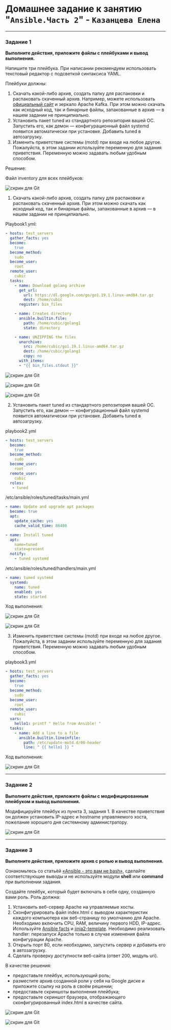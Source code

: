 # Домашнее задание к занятию "`Ansible.Часть 2`" - `Казанцева Елена`

---

### Задание 1

**Выполните действия, приложите файлы с плейбуками и вывод выполнения.**

Напишите три плейбука. При написании рекомендуем использовать текстовый редактор с подсветкой синтаксиса YAML.

Плейбуки должны: 

1. Скачать какой-либо архив, создать папку для распаковки и распаковать скаченный архив. Например, можете использовать [официальный сайт](https://kafka.apache.org/downloads) и зеркало Apache Kafka. При этом можно скачать как исходный код, так и бинарные файлы, запакованные в архив — в нашем задании не принципиально.
2. Установить пакет tuned из стандартного репозитория вашей ОС. Запустить его, как демон — конфигурационный файл systemd появится автоматически при установке. Добавить tuned в автозагрузку.
3. Изменить приветствие системы (motd) при входе на любое другое. Пожалуйста, в этом задании используйте переменную для задания приветствия. Переменную можно задавать любым удобным способом.


Решение:

Файл inventory для всех плейбуков:

![скрин для Git](https://github.com/ElenaKazantseva/homeworks/blob/hw-ansible-2/img/2%20(4).jpg)



1. Скачать какой-либо архив, создать папку для распаковки и распаковать скаченный архив. При этом можно скачать как исходный код, так и бинарные файлы, запакованные в архив — в нашем задании не принципиально.


Playbook1.yml:

```yaml
- hosts: test_servers
  gather_facts: yes
  become:
    true
  become_method:
    sudo
  become_user:
    root
  remote_user:
    cubic
  tasks:
    - name: Download golang archive
      get_url:
        url: https://dl.google.com/go/go1.19.1.linux-amd64.tar.gz
        dest: /home/cubic
      register: bin_files

    - name: Creates directory
      ansible.builtin.file:
        path: /home/cubic/golang1
        state: directory

    - name: UNZIPPING the files
      unarchive:
        src: /home/cubic/go1.19.1.linux-amd64.tar.gz
        dest: /home/cubic/golang1
        copy: no
      with_items:
      - "{{ bin_files.stdout }}"
```

![скрин для Git](https://github.com/ElenaKazantseva/homeworks/blob/hw-ansible-2/img/1%20(1).jpg)

![скрин для Git](https://github.com/ElenaKazantseva/homeworks/blob/hw-ansible-2/img/1%20(2).jpg)

![скрин для Git](https://github.com/ElenaKazantseva/homeworks/blob/hw-ansible-2/img/1%20(3).jpg)



2. Установить пакет tuned из стандартного репозитория вашей ОС. Запустить его, как демон — конфигурационный файл systemd появится автоматически при установке. Добавить tuned в автозагрузку.

playbook2.yml

```yaml
- hosts: test_servers
  become:
    true
  become_method:
    sudo
  become_user:
    root
  remote_user:
    cubic
  roles:
   - tuned
```

/etc/ansible/roles/tuned/tasks/main.yml

```yaml
- name: Update and upgrade apt packages
  become: true
  apt:
    update_cache: yes
    cache_valid_time: 86400

- name: Install tuned
  apt:
    name=tuned
    state=present
  notify:
    - tuned systemd
```


/etc/ansible/roles/tuned/handlers/main.yml

```yaml
- name: tuned systemd
  systemd:
    name: tuned
    enabled: yes
    state: started
```

Ход выполнения:

![скрин для Git](https://github.com/ElenaKazantseva/homeworks/blob/hw-ansible-2/img/2%20(5).jpg)

![скрин для Git](https://github.com/ElenaKazantseva/homeworks/blob/hw-ansible-2/img/2%20(6).jpg)



3. Изменить приветствие системы (motd) при входе на любое другое. Пожалуйста, в этом задании используйте переменную для задания приветствия. Переменную можно задавать любым удобным способом.

playbook3.yml

```yaml
- hosts: test_servers
  gather_facts: yes
  become:
    true
  become_method:
    sudo
  become_user:
    root
  remote_user:
    cubic
  vars:
    hello1: printf " Hello from Ansible! "
  tasks:
    - name: Add a line to a file
      ansible.builtin.lineinfile:
        path: /etc/update-motd.d/00-header
        line: " {{ hello1 }} "
```


Ход выполнения:

![скрин для Git](https://github.com/ElenaKazantseva/homeworks/blob/hw-ansible-2/img/3.jpg)

---

### Задание 2

**Выполните действия, приложите файлы с модифицированным плейбуком и вывод выполнения.** 

Модифицируйте плейбук из пункта 3, задания 1. В качестве приветствия он должен установить IP-адрес и hostname управляемого хоста, пожелание хорошего дня системному администратору. 

![скрин для Git](https://github.com/netology-code/sdvps-homeworks/assets/77622076/e73589cf-7e97-40e5-ac01-d1d55376f1b9)

---

### Задание 3

**Выполните действия, приложите архив с ролью и вывод выполнения.**

Ознакомьтесь со статьёй [«Ansible - это вам не bash»](https://habr.com/ru/post/494738/), сделайте соответствующие выводы и не используйте модули **shell** или **command** при выполнении задания.

Создайте плейбук, который будет включать в себя одну, созданную вами роль. Роль должна:

1. Установить веб-сервер Apache на управляемые хосты.
2. Сконфигурировать файл index.html c выводом характеристик каждого компьютера как веб-страницу по умолчанию для Apache. Необходимо включить CPU, RAM, величину первого HDD, IP-адрес.
Используйте [Ansible facts](https://docs.ansible.com/ansible/latest/playbook_guide/playbooks_vars_facts.html) и [jinja2-template](https://linuxways.net/centos/how-to-use-the-jinja2-template-in-ansible/). Необходимо реализовать handler: перезапуск Apache только в случае изменения файла конфигурации Apache.
4. Открыть порт 80, если необходимо, запустить сервер и добавить его в автозагрузку.
5. Сделать проверку доступности веб-сайта (ответ 200, модуль uri).

В качестве решения:
- предоставьте плейбук, использующий роль;
- разместите архив созданной роли у себя на Google диске и приложите ссылку на роль в своём решении;
- предоставьте скриншоты выполнения плейбука;
- предоставьте скриншот браузера, отображающего сконфигурированный index.html в качестве сайта.

![скрин для Git](https://github.com/netology-code/sdvps-homeworks/assets/77622076/e73589cf-7e97-40e5-ac01-d1d55376f1b9)

![скрин для Git](https://github.com/netology-code/sdvps-homeworks/assets/77622076/e73589cf-7e97-40e5-ac01-d1d55376f1b9)
